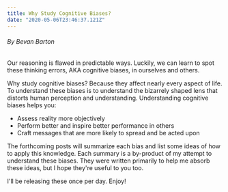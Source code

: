 ```yaml
---
title: Why Study Cognitive Biases?
date: "2020-05-06T23:46:37.121Z"
---
```


###### By Bevan Barton

Our reasoning is flawed in predictable ways. Luckily, we can learn to spot these thinking errors, AKA cognitive biases, in ourselves and others.

Why study cognitive biases? Because they affect nearly every aspect of life. To understand these biases is to understand the bizarrely shaped lens that distorts human perception and understanding. Understanding cognitive biases helps you:

- Assess reality more objectively
- Perform better and inspire better performance in others
- Craft messages that are more likely to spread and be acted upon

The forthcoming posts will summarize each bias and list some ideas of how to apply this knowledge. Each summary is a by-product of my attempt to understand these biases. They were written primarily to help me absorb these ideas, but I hope they're useful to you too.

I'll be releasing these once per day. Enjoy!
